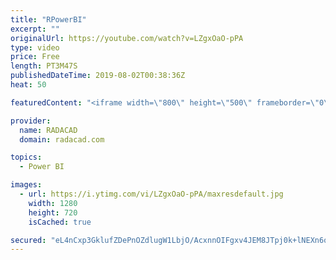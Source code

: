 ```yaml
---
title: "RPowerBI"
excerpt: ""
originalUrl: https://youtube.com/watch?v=LZgxOaO-pPA
type: video
price: Free
length: PT3M47S
publishedDateTime: 2019-08-02T00:38:36Z
heat: 50

featuredContent: "<iframe width=\"800\" height=\"500\" frameborder=\"0\" src=\"https://www.youtube.com/embed/LZgxOaO-pPA\" allow=\"accelerometer; autoplay; encrypted-media; gyroscope; picture-in-picture\" allowfullscreen></iframe>"

provider:
  name: RADACAD
  domain: radacad.com

topics:
  - Power BI

images:
  - url: https://i.ytimg.com/vi/LZgxOaO-pPA/maxresdefault.jpg
    width: 1280
    height: 720
    isCached: true

secured: "eL4nCxp3GklufZDePnOZdlugW1LbjO/AcxnnOIFgxv4JEM8JTpj0k+lNEXn6oLs9rBC/9uXfUzeOFhJzSllXPfwFpuJXh7TMsofVez6HvJe3zUivXnn+BZugXBm4VlVcc9gQg4PGAhbs2krpYtDq5FrD2EyVAf0qslfwsuj02AZjjyM18P73MeFivsD5FLRI8orDkh6xx1Yx0YnMMLO8cvOxDeSo2DwMdhuOVgYXPPbOuIMAhyxC0SCSKkrHFPOs2D2MGecDN+iNlFdHPnyGdxY3eS89492T3W5RzlI21Z923R2+Gp6PKK7RcUYvN+K76SKVyxTlQkRoiEpiuepGByShnVtPej4Pr/+a/XRo9c2Cb2+F4EF1Z343NE5IwhYpBCoXWYDF2e8DGfE5M45iGNyhxB+eiNRr4q9SyYgy3pA=;Y4V8KsEuCUM+g0OK3G1r8Q=="
---
```



